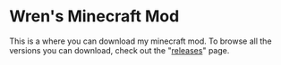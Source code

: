 # Wren's Minecraft Mod

This is a where you can download my minecraft mod. To browse all the versions you can download, check out the "[releases](https://github.com/WrenSharp/MC_Mod_Releases/releases)" page.
